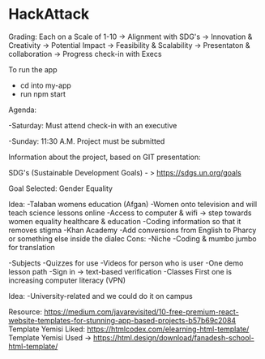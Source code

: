 # HackAttack

Grading: Each on a Scale of 1-10
-> Alignment with SDG's
-> Innovation & Creativity
-> Potential Impact
-> Feasibility & Scalability
-> Presentaton & collaboration
-> Progress check-in with Execs

To run the app
- cd into my-app
- run npm start

Agenda:

-Saturday: Must attend check-in with an executive

-Sunday: 11:30 A.M. Project must be submitted

Information about the project, based on GIT presentation:

SDG's (Sustainable Development Goals) - > https://sdgs.un.org/goals

Goal Selected: 
Gender Equality

Idea:
-Talaban womens education (Afgan)
-Women onto television and will teach science lessons online
-Access to computer & wifi -> step towards women equality healthcare & education
-Coding information so that it removes stigma
-Khan Academy
-Add conversions from English to Pharcy or something else inside the dialec
Cons:
-Niche
-Coding & mumbo jumbo for translation

-Subjects
-Quizzes for use
-Videos for person who is user
-One demo lesson path
-Sign in -> text-based verification
-Classes First one is increasing computer literacy (VPN)

Idea:
-University-related and we could do it on campus

Resource:
https://medium.com/javarevisited/10-free-premium-react-website-templates-for-stunning-app-based-projects-b57b69c2084
Template Yemisi Liked: https://htmlcodex.com/elearning-html-template/
Template Yemisi Used -> https://html.design/download/fanadesh-school-html-template/
